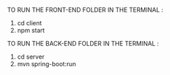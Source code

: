 TO RUN THE FRONT-END FOLDER IN THE TERMINAL :
1. cd client
2. npm start

TO RUN THE BACK-END FOLDER IN THE TERMINAL :
1. cd server
2. mvn spring-boot:run
   
